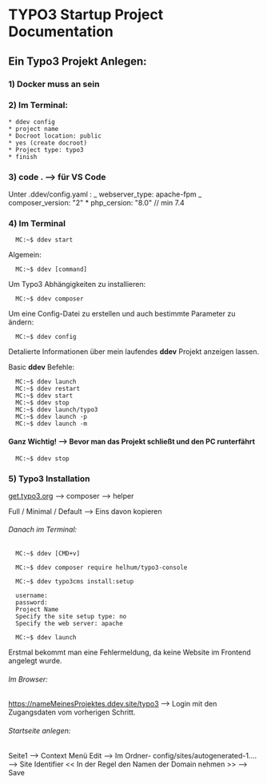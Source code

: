 # TYPO3 Startup Project Documentation

## Ein Typo3 Projekt Anlegen:

### 1) Docker muss an sein

### 2) Im Terminal:

    * ddev config
    * project name
    * Docroot location: public
    * yes (create docroot)
    * Project type: typo3
    * finish

### 3) code . --> für VS Code

Unter .ddev/config.yaml :
_ webserver_type: apache-fpm
_ composer_version: "2" \* php_cersion: "8.0" // min 7.4

### 4) Im Terminal

```console
  MC:~$ ddev start
```

Algemein:

```console
  MC:~$ ddev [command]
```

Um Typo3 Abhängigkeiten zu installieren:

```console
  MC:~$ ddev composer
```

Um eine Config-Datei zu erstellen und auch bestimmte Parameter zu ändern:

```console
  MC:~$ ddev config
```

Detalierte Informationen über mein laufendes **ddev** Projekt anzeigen lassen.

Basic **ddev** Befehle:

```console
  MC:~$ ddev launch
  MC:~$ ddev restart
  MC:~$ ddev start
  MC:~$ ddev stop
  MC:~$ ddev launch/typo3
  MC:~$ ddev launch -p
  MC:~$ ddev launch -m

```

#### Ganz Wichtig! --> Bevor man das Projekt schließt und den PC runterfährt

```console
  MC:~$ ddev stop
```

### 5) Typo3 Installation

[get.typo3.org](https://get.typo3.org) --> composer --> helper

Full / Minimal / Default --> Eins davon kopieren

###### Danach im Terminal:

```console
  MC:~$ ddev [CMD+v]
```

```console
  MC:~$ ddev composer require helhum/typo3-console
```

```console
  MC:~$ ddev typo3cms install:setup

  username:
  password:
  Project Name
  Specify the site setup type: no
  Specify the web server: apache
```

```console
  MC:~$ ddev launch
```

Erstmal bekommt man eine Fehlermeldung, da keine Website im Frontend angelegt wurde.

###### Im Browser:

https://nameMeinesProjektes.ddev.site/typo3 --> Login mit den Zugangsdaten vom vorherigen Schritt.

###### Startseite anlegen:

Seite1 --> Context Menü Edit --> Im Ordner- config/sites/autogenerated-1.... --> Site Identifier << In der Regel den Namen der Domain nehmen >> --> Save

